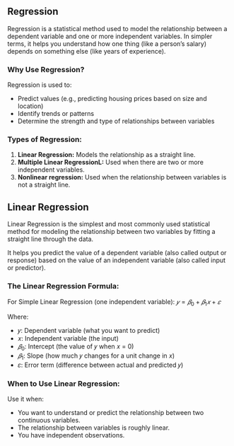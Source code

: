 ## Regression
Regression is a statistical method used to model the relationship between a dependent variable and one or more independent variables. In simpler terms, it helps you understand how one thing (like a person’s salary) depends on something else (like years of experience).

### Why Use Regression?
Regression is used to:
- Predict values (e.g., predicting housing prices based on size and location)
- Identify trends or patterns
- Determine the strength and type of relationships between variables

### Types of Regression:
1. **Linear Regression:** Models the relationship as a straight line.
2. **Multiple Linear RegressionL:** Used when there are two or more independent variables.
3. **Nonlinear regression:** Used when the relationship between variables is not a straight line.

## Linear Regression
Linear Regression is the simplest and most commonly used statistical method for modeling the relationship between two variables by fitting a straight line through the data.  

It helps you predict the value of a dependent variable (also called output or response) based on the value of an independent variable (also called input or predictor).

### The Linear Regression Formula:
For Simple Linear Regression (one independent variable): $𝑦 = 𝛽_0 + 𝛽_1𝑥 + 𝜀$

Where:
- 𝑦: Dependent variable (what you want to predict)
- 𝑥: Independent variable (the input)
- $𝛽_0$: Intercept (the value of 𝑦 when 𝑥 = 0)
- $𝛽_1$: Slope (how much 𝑦 changes for a unit change in 𝑥)
- 𝜀: Error term (difference between actual and predicted 𝑦)

### When to Use Linear Regression:
Use it when:
- You want to understand or predict the relationship between two continuous variables.
- The relationship between variables is roughly linear.
- You have independent observations.
